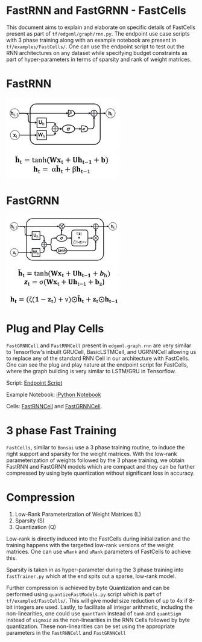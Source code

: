 # FastRNN and FastGRNN - FastCells

This document aims to explain and elaborate on specific details of FastCells 
present as part of `tf/edgeml/graph/rnn.py`. The endpoint use case scripts with 
3 phase training along with an example notebook are present in `tf/examples/FastCells/`.
One can use the endpoint script to test out the RNN architectures on any dataset 
while specifying budget constraints as part of hyper-parameters in terms of sparsity and rank 
of weight matrices.

# FastRNN
![FastRNN](img/FastRNN.png)
![FastRNN Equation](img/FastRNN_eq.png)

# FastGRNN
![FastGRNN Base Architecture](img/FastGRNN.png)
![FastGRNN Base Equation](img/FastGRNN_eq.png)

# Plug and Play Cells

`FastGRNNCell` and `FastRNNCell` present in `edgeml.graph.rnn` are very similar to 
Tensorflow's inbuilt GRUCell, BasicLSTMCell, and UGRNNCell allowing us to 
replace any of the standard RNN Cell in our architecture with FastCells. 
One can see the plug and play nature at the endpoint script for FastCells, where the graph 
building is very similar to LSTM/GRU in Tensorflow. 

Script: [Endpoint Script](../examples/FastCells/fastcell_example.py)

Example Notebook: [iPython Notebook](../examples/FastCells/fastcell_example.ipynb)

Cells: [FastRNNCell](../edgeml/graph/rnn.py#L198) and [FastGRNNCell](../edgeml/graph/rnn.py#L31).

# 3 phase Fast Training

`FastCells`, similar to `Bonsai` use a 3 phase training routine, to induce the right 
support and sparsity for the weight matrices. With the low-rank parameterization of weights 
followed by the 3 phase training, we obtain FastRNN and FastGRNN models which are compact 
and they can be further compressed by using byte quantization without significant loss in accuracy.

# Compression

1) Low-Rank Parameterization of Weight Matrices (L)
2) Sparsity (S)
3) Quantization (Q)

Low-rank is directly induced into the FastCells during initialization and the training happens with 
the targetted low-rank versions of the weight matrices. One can use `wRank` and `uRank` parameters 
of FastCells to achieve this.

Sparsity is taken in as hyper-parameter during the 3 phase training into `fastTrainer.py` which at the 
end spits out a sparse, low-rank model.

Further compression is achieved by byte Quantization and can be performed using `quantizeFastModels.py` 
script which is part of `tf/exampled/FastCells/`. This will give model size reduction of up to 4x if 8-bit
integers are used. Lastly, to facilitate all integer arithmetic, including the non-linearities, one could 
use `quantTanh` instead of `tanh` and `quantSigm` instead of `sigmoid` as the non-linearities in the RNN 
Cells followed by byte quantization. These non-linearities can be set using the appropriate parameters in 
the `FastRNNCell` and `FastGRNNCell`